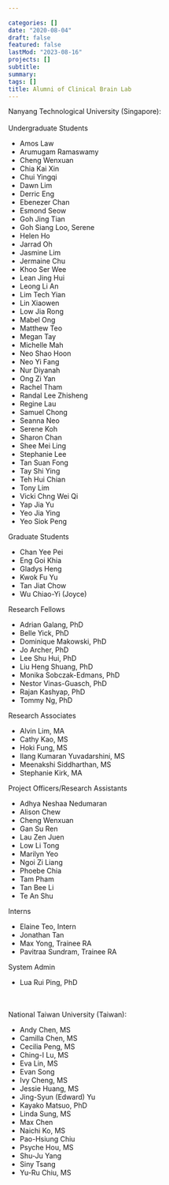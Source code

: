 ```yaml
---
 
categories: []
date: "2020-08-04"
draft: false
featured: false
lastMod: "2023-08-16"
projects: []
subtitle:  
summary:  
tags: []
title: Alumni of Clinical Brain Lab
---
```




Nanyang Technological University (Singapore):
</br></br>
Undergraduate Students
- Amos Law 
- Arumugam Ramaswamy 
- Cheng Wenxuan 
- Chia Kai Xin 
- Chui Yingqi 
- Dawn Lim 
- Derric Eng 
- Ebenezer Chan 
- Esmond Seow 
- Goh Jing Tian 
- Goh Siang Loo, Serene 
- Helen Ho 
- Jarrad Oh 
- Jasmine Lim
- Jermaine Chu 
- Khoo Ser Wee 
- Lean Jing Hui 
- Leong Li An 
- Lim Tech Yian 
- Lin Xiaowen 
- Low Jia Rong 
- Mabel Ong 
- Matthew Teo 
- Megan Tay 
- Michelle Mah 
- Neo Shao Hoon 
- Neo Yi Fang 
- Nur Diyanah 
- Ong Zi Yan 
- Rachel Tham 
- Randal Lee Zhisheng 
- Regine Lau 
- Samuel Chong 
- Seanna Neo 
- Serene Koh 
- Sharon Chan 
- Shee Mei Ling 
- Stephanie Lee 
- Tan Suan Fong 
- Tay Shi Ying 
- Teh Hui Chian 
- Tony Lim
- Vicki Chng Wei Qi 
- Yap Jia Yu 
- Yeo Jia Ying 
- Yeo Siok Peng 

Graduate Students
- Chan Yee Pei
- Eng Goi Khia
- Gladys Heng 
- Kwok Fu Yu
- Tan Jiat Chow
- Wu Chiao-Yi (Joyce)

Research Fellows
- Adrian Galang, PhD
- Belle Yick, PhD
- Dominique Makowski, PhD
- Jo Archer, PhD
- Lee Shu Hui, PhD
- Liu Heng Shuang, PhD
- Monika Sobczak-Edmans, PhD
- Nestor Vinas-Guasch, PhD
- Rajan Kashyap, PhD
- Tommy Ng, PhD

Research Associates
- Alvin Lim, MA
- Cathy Kao, MS
- Hoki Fung, MS
- Ilang Kumaran Yuvadarshini, MS
- Meenakshi Siddharthan, MS
- Stephanie Kirk, MA

Project Officers/Research Assistants
- Adhya Neshaa Nedumaran
- Alison Chew
- Cheng Wenxuan
- Gan Su Ren
- Lau Zen Juen
- Low Li Tong
- Marilyn Yeo
- Ngoi Zi Liang
- Phoebe Chia
- Tam Pham
- Tan Bee Li
- Te An Shu

Interns
- Elaine Teo, Intern
- Jonathan Tan
- Max Yong, Trainee RA
- Pavitraa Sundram, Trainee RA

System Admin
- Lua Rui Ping, PhD

</br></br>
National Taiwan University (Taiwan):
- Andy Chen, MS
- Camilla Chen, MS
- Cecilia Peng, MS
- Ching-I Lu, MS
- Eva Lin, MS
- Evan Song
- Ivy Cheng, MS
- Jessie Huang, MS
- Jing-Syun (Edward) Yu
- Kayako Matsuo, PhD
- Linda Sung, MS
- Max Chen
- Naichi Ko, MS
- Pao-Hsiung Chiu
- Psyche Hou, MS
- Shu-Ju Yang
- Siny Tsang
- Yu-Ru Chiu, MS
